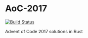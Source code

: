 # AoC-2017
[![Build Status](https://travis-ci.org/JosefKuchar/AoC-2017.svg?branch=master)](https://travis-ci.org/JosefKuchar/AoC-2017)

Advent of Code 2017 solutions in Rust